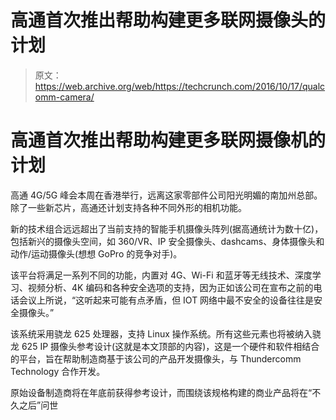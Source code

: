 # 高通首次推出帮助构建更多联网摄像头的计划 

> 原文：<https://web.archive.org/web/https://techcrunch.com/2016/10/17/qualcomm-camera/>

# 高通首次推出帮助构建更多联网摄像机的计划

高通 4G/5G 峰会本周在香港举行，远离这家零部件公司阳光明媚的南加州总部。除了一些新芯片，高通还计划支持各种不同外形的相机功能。

新的技术组合远远超出了当前支持的智能手机摄像头阵列(据高通统计为数十亿)，包括新兴的摄像头空间，如 360/VR、IP 安全摄像头、dashcams、身体摄像头和动作/运动摄像头(想想 GoPro 的竞争对手)。

该平台将满足一系列不同的功能，内置对 4G、Wi-Fi 和蓝牙等无线技术、深度学习、视频分析、4K 编码和各种安全选项的支持，因为正如该公司在宣布之前的电话会议上所说，“这听起来可能有点矛盾，但 IOT 网络中最不安全的设备往往是安全摄像头。”

该系统采用骁龙 625 处理器，支持 Linux 操作系统。所有这些元素也将被纳入骁龙 625 IP 摄像头参考设计(这就是本文顶部的内容)，这是一个硬件和软件相结合的平台，旨在帮助制造商基于该公司的产品开发摄像头，与 Thundercomm Technology 合作开发。

原始设备制造商将在年底前获得参考设计，而围绕该规格构建的商业产品将在“不久之后”问世